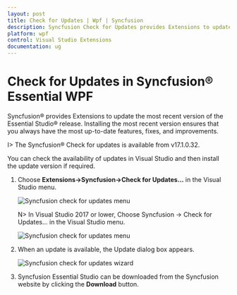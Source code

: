 ```yaml
---
layout: post
title: Check for Updates | Wpf | Syncfusion
description: Syncfusion Check for Updates provides Extensions to update most recent version of the Essential Studio® release.
platform: wpf
control: Visual Studio Extensions
documentation: ug
---
```


# Check for Updates in Syncfusion® Essential WPF

Syncfusion® provides Extensions to update the most recent version of the Essential Studio® release. Installing the most recent version ensures that you always have the most up-to-date features, fixes, and improvements.

I> The Syncfusion® Check for updates is available from v17.1.0.32.

You can check the availability of updates in Visual Studio and then install the update version if required.

1.	Choose **Extensions->Syncfusion->Check for Updates…** in the Visual Studio menu.

	![Syncfusion check for updates menu](Check-for-Updates_images/Check-for-Updates_images-img1_2019.png)

	N> In Visual Studio 2017 or lower, Choose Syncfusion -> Check for Updates… in the Visual Studio menu.

	![Syncfusion check for updates menu](Check-for-Updates_images/Check-for-Updates_images-img1.png)
   
2.	When an update is available, the Update dialog box appears.

	![Syncfusion check for updates wizard](Check-for-Updates_images/Check-for-Updates_images-img2.png)

3.	Syncfusion Essential Studio can be downloaded from the Syncfusion website by clicking the **Download** button.

